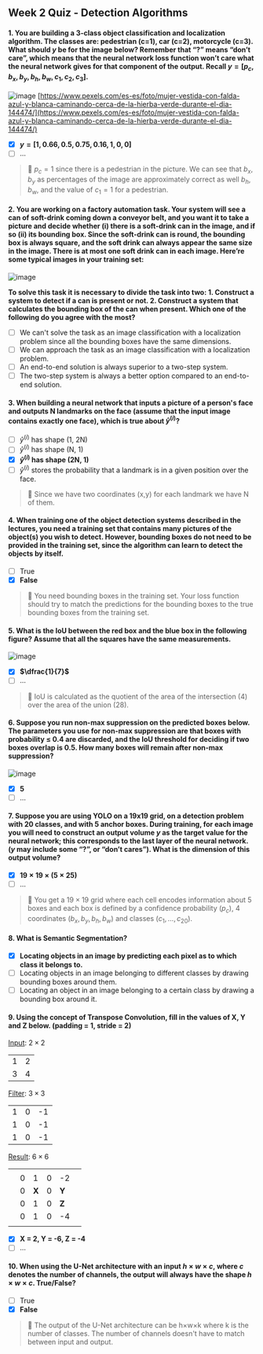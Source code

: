 ## Week 2 Quiz - Detection Algorithms

#### 1. You are building a 3-class object classification and localization algorithm. The classes are: pedestrian (c=1), car (c=2), motorcycle (c=3). What should $y$ be for the image below? Remember that “?” means “don’t care”, which means that the neural network loss function won’t care what the neural network gives for that component of the output. Recall $y = [p_c, b_x, b_y, b_h, b_w, c_1, c_2, c_3]$.

![image](https://user-images.githubusercontent.com/55765292/186550618-f11b1c1f-ca36-4847-9ab9-94cadc5f4876.png)
[https://www.pexels.com/es-es/foto/mujer-vestida-con-falda-azul-y-blanca-caminando-cerca-de-la-hierba-verde-durante-el-dia-144474/](https://www.pexels.com/es-es/foto/mujer-vestida-con-falda-azul-y-blanca-caminando-cerca-de-la-hierba-verde-durante-el-dia-144474/)

- [x] **$y=[1,0.66,0.5,0.75,0.16,1,0,0]$**
- [ ] ...

> 📌 $p_c=1$ since there is a pedestrian in the picture. We can see that $b_x,b_y$ as percentages of the image are approximately correct as well $b_h,b_w$, and the value of $c_1=1$ for a pedestrian.

#### 2. You are working on a factory automation task. Your system will see a can of soft-drink coming down a conveyor belt, and you want it to take a picture and decide whether (i) there is a soft-drink can in the image, and if so (ii) its bounding box. Since the soft-drink can is round, the bounding box is always square, and the soft drink can always appear the same size in the image. There is at most one soft drink can in each image. Here’re some typical images in your training set:

![image](https://user-images.githubusercontent.com/55765292/186551170-b25c3950-a538-46fc-a54f-0f0f3781ed20.png)

**To solve this task it is necessary to divide the task into two: 1. Construct a system to detect if a can is present or not. 2. Construct a system that calculates the bounding box of the can when present. Which one of the following do you agree with the most?**

- [ ] We can't solve the task as an image classification with a localization problem since all the bounding boxes have the same dimensions.
- [ ] We can approach the task as an image classification with a localization problem.
- [ ] An end-to-end solution is always superior to a two-step system.
- [ ] The two-step system is always a better option compared to an end-to-end solution.

#### 3. When building a neural network that inputs a picture of a person's face and outputs N landmarks on the face (assume that the input image contains exactly one face), which is true about $\hat{y}^{(i)}$?

- [ ] $\hat{y}^{(i)}$ has shape (1, 2N)
- [ ] $\hat{y}^{(i)}$ has shape (N, 1)
- [x] **$\hat{y}^{(i)}$ has shape (2N, 1)**
- [ ] $\hat{y}^{(i)}$ stores the probability that a landmark is in a given position over the face.

> 📌 Since we have two coordinates (x,y) for each landmark we have N of them.

#### 4. When training one of the object detection systems described in the lectures, you need a training set that contains many pictures of the object(s) you wish to detect. However, bounding boxes do not need to be provided in the training set, since the algorithm can learn to detect the objects by itself.

- [ ] True
- [x] **False**

> 📌 You need bounding boxes in the training set. Your loss function should try to match the predictions for the bounding boxes to the true bounding boxes from the training set.

#### 5. What is the IoU between the red box and the blue box in the following figure? Assume that all the squares have the same measurements.

![image](https://user-images.githubusercontent.com/55765292/186551762-19856b32-f554-4a00-9e23-db16f5ffc5a8.png)

- [x] **$\dfrac{1}{7}$**
- [ ] ...

> 📌 IoU is calculated as the quotient of the area of the intersection (4) over the area of the union (28).

#### 6. Suppose you run non-max suppression on the predicted boxes below. The parameters you use for non-max suppression are that boxes with probability $\leq$ 0.4 are discarded, and the IoU threshold for deciding if two boxes overlap is 0.5. How many boxes will remain after non-max suppression?

![image](https://user-images.githubusercontent.com/55765292/186551909-4184a0db-9060-42fa-a4f4-df63fb1605b0.png)

- [x] **5**
- [ ] ...

#### 7. Suppose you are using YOLO on a 19x19 grid, on a detection problem with 20 classes, and with 5 anchor boxes. During training, for each image you will need to construct an output volume $y$ as the target value for the neural network; this corresponds to the last layer of the neural network. ($y$ may include some “?”, or “don’t cares”). What is the dimension of this output volume?

- [x] **$19\times19\times(5\times25)$**
- [ ] ...

> 📌 You get a $19\times19$ grid where each cell encodes information about 5 boxes and each box is defined by a confidence probability ($p_c$), 4 coordinates ($b_x,b_y,b_h,b_w$) and classes ($c_1,\dots,c_20$).

#### 8. What is Semantic Segmentation?

- [x] **Locating objects in an image by predicting each pixel as to which class it belongs to.**
- [ ] Locating objects in an image belonging to different classes by drawing bounding boxes around them.
- [ ] Locating an object in an image belonging to a certain class by drawing a bounding box around it.

#### 9. Using the concept of Transpose Convolution, fill in the values of X, Y and Z below. (padding = 1, stride = 2)

<u>Input</u>: $2\times2$

<table>
<tr>
    <td>1</td>
    <td>2</td>
</tr>
<tr>
    <td>3</td>
    <td>4</td>
</tr>
</table>

<u>Filter</u>: $3\times3$

<table>
<tr>
    <td>1</td>
    <td>0</td>
    <td>-1</td>
</tr>
<tr>
    <td>1</td>
    <td>0</td>
    <td>-1</td>
</tr>
<tr>
    <td>1</td>
    <td>0</td>
    <td>-1</td>
</tr>
</table>

<u>Result</u>: $6\times6$

<table>
  <tr>
    <td></td>
    <td></td>
    <td></td>
    <td></td>
    <td></td>
    <td></td>
  </tr>
  <tr>
    <td></td>
    <td>0</td>
    <td>1</td>
    <td>0</td>
    <td>-2</td>
    <td></td>
  </tr>
  <tr>
    <td></td>
    <td>0</td>
    <td><b>X</b></td>
    <td>0</td>
    <td><b>Y</b></td>
    <td></td>
  </tr>
  <tr>
    <td></td>
    <td>0</td>
    <td>1</td>
    <td>0</td>
    <td><b>Z</b></td>
    <td></td>
  </tr>
  <tr>
    <td></td>
    <td>0</td>
    <td>1</td>
    <td>0</td>
    <td>-4</td>
    <td></td>
  </tr>
  <tr>
    <td></td>
    <td></td>
    <td></td>
    <td></td>
    <td></td>
    <td></td>
  </tr>
</table>

- [x] **X = 2, Y = -6, Z = -4**
- [ ] ...

#### 10. When using the U-Net architecture with an input $h\times w \times c$, where $c$ denotes the number of channels, the output will always have the shape $h \times w \times c$. True/False?

- [ ] True
- [x] **False**

> 📌 The output of the U-Net architecture can be h×w×k where k is the number of classes. The number of channels doesn't have to match between input and output.
